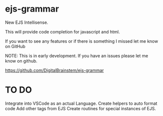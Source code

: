 # ejs-grammar
New EJS Intellisense.

This will provide code completion for javascript and html.

If you want to see any features or if there is something I missed let me know on GitHub

NOTE: This is in early development. If you have an issues please let me know on github.

https://github.com/DigitalBrainstem/ejs-grammar

# TO DO # 
Integrate into VSCode as an actual Language.
Create helpers to auto format code
Add other tags from EJS
Create routines for special instances of EJS.
